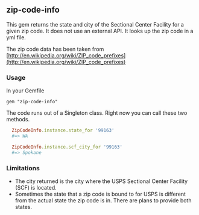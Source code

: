 ## zip-code-info

This gem returns the state and city of the Sectional Center Facility for a given zip code. It does not use an external API. It looks up the zip code in a yml file.

The zip code data has been taken from [http://en.wikipedia.org/wiki/ZIP_code_prefixes](http://en.wikipedia.org/wiki/ZIP_code_prefixes)

### Usage

In your Gemfile

	gem "zip-code-info"

The code runs out of a Singleton class. Right now you can call these two methods.

```ruby
  ZipCodeInfo.instance.state_for '99163'
  #=> WA
```

```ruby
  ZipCodeInfo.instance.scf_city_for '99163'
  #=> Spokane
```

### Limitations

* The city returned is the city where the USPS Sectional Center Facility (SCF) is located.
* Sometimes the state that a zip code is bound to for USPS is different from the actual state the zip code is in. There are plans to provide both states.

